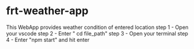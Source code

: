 # frt-weather-app
This WebApp provides weather condition of entered location
step 1 - Open your vscode
step 2 - Enter " cd file_path"
step 3 - Open your terminal
step 4 - Enter "npm start" and hit enter
